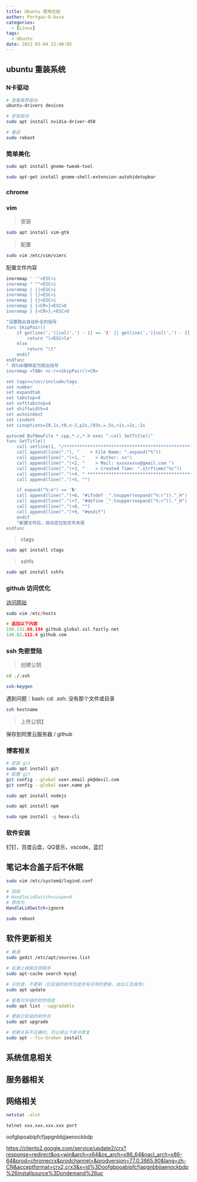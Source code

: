 ```yaml
---
title: Ubuntu 使用总结
author: Portgas·D·Asce
categories:
  - [Linux]
tags:
  - Ubuntu
date: 2021-03-04 22:40:05
---
```


<!--more-->
## ubuntu 重装系统
### N卡驱动
```bash
# 查看推荐驱动
ubuntu-drivers devices

# 安装驱动
sudo apt install nvidia-driver-450

# 重启
sudo reboot
```
### 简单美化
```bash
sudo apt install gnome-tweak-tool

sudo apt-get install gnome-shell-extension-autohidetopbar
```

### chrome

### vim
> 安装
```bash
sudo apt install vim-gtk
```

> 配置
```bash
sudo vim /etc/vim/vimrc
```
配置文件内容
```bash
inoremap ' ''<ESC>i
inoremap " ""<ESC>i
inoremap ( ()<ESC>i
inoremap [ []<ESC>i
inoremap ] {}<ESC>i
inoremap { {<CR>}<ESC>O
inoremap } {<CR>};<ESC>O

"设置跳出自动补全的括号
func SkipPair()
    if getline('.')[col('.') - 1] == ')' || getline('.')[col('.') - 1] == ']' || getline('.')[col('.') - 1] == '"' || getline('.')[col('.') - 1] == "'" || getline('.')[col('.') - 1] == '}'
        return "\<ESC>la"
    else
        return "\t"
    endif
endfunc
" 将tab键绑定为跳出括号
inoremap <TAB> <c-r>=SkipPair()<CR>

set tags+=/usr/include/tags
set number
set expandtab
set tabstop=4
set softtabstop=4
set shiftwidth=4
set autoindent
set cindent
set cinoptions={0,1s,t0,n-2,p2s,(03s,=.5s,>1s,=1s,:1s

autocmd BufNewFile *.cpp,*.c,*.h exec ":call SetTitle()"
func SetTitle()
    call setline(1, "/*************************************************************************")
    call append(line("."), "    > File Name: ".expand("%"))
    call append(line(".")+1, "    > Author: xx")
    call append(line(".")+2, "    > Mail: xxxxxxxxx@gmail.com ")
    call append(line(".")+3, "    > Created Time: ".strftime("%c"))
    call append(line(".")+4, " ************************************************************************/")
    call append(line(".")+5, "")

    if expand("%:e") == 'h'
 	call append(line(".")+6, "#ifndef _".toupper(expand("%:r"))."_H")
 	call append(line(".")+7, "#define _".toupper(expand("%:r"))."_H")
	call append(line(".")+8, "")
 	call append(line(".")+9, "#endif")
    endif
    "新建文件后，自动定位到文件末尾
endfunc
```
> ctags
```bash
sudo apt install ctags
```

> sshfs

```bash
sudo apt install sshfs
```

### github 访问优化
[访问网站](https://fastly.net.ipaddress.com/github.global.ssl.fastly.net)
```cpp
sudo vim /etc/hosts

# 追加以下内容
199.232.69.194 github.global.ssl.fastly.net
140.82.112.4 github.com
```
### ssh 免密登陆
> 创建公钥
```bash
cd ./.ssh

ssh-keygen
```
遇到问题：bash: cd: .ssh: 没有那个文件或目录
```bash
ssh hostname
```
> 上传公钥】

保存到阿里云服务器 / github

### 博客相关
```bash
# 安装 git
sudo apt install git
# 配置 git
git config --global user.email pk@devil.com
git config --global user.name pk

sudo apt install nodejs

sudo apt install npm

sudo npm install -g hexo-cli
```
### 软件安装
钉钉，百度云盘，QQ音乐，vscode，蓝灯

## 笔记本合盖子后不休眠
```bash
sudo vim /etc/systemd/logind.conf

# 找到 
# HandleLidSwitch=suspend
# 修改为
HandleLidSwitch=ignore

sudo reboot
```

## 软件更新相关
```bash
# 换源
sudo gedit /etc/apt/sources.list

# 在源上搜索应用程序
sudo apt-cache search mysql

# 只检查，不更新（已安装的软件包是否有可用的更新，给出汇总报告）
sudo apt update

# 查看可升级的软件信息
sudo apt list --upgradable 

# 更新已安装的软件包
sudo apt upgrade

# 依赖关系不正确时，可以用以下命令修复
sudo apt --fix-broken install
```

## 系统信息相关

## 服务器相关

## 网络相关
```bash
netstat -alnt

telnet xxx.xxx.xxx.xxx port
```


oofgbpoabipfcfjapgnbbjjaenockbdp

https://clients2.google.com/service/update2/crx?response=redirect&os=win&arch=x64&os_arch=x86_64&nacl_arch=x86-64&prod=chromecrx&prodchannel=&prodversion=77.0.3865.90&lang=zh-CN&acceptformat=crx2,crx3&x=id%3Doofgbpoabipfcfjapgnbbjjaenockbdp%26installsource%3Dondemand%26uc 
